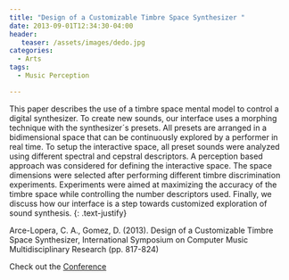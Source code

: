 ```yaml
---
title: "Design of a Customizable Timbre Space Synthesizer "
date: 2013-09-01T12:34:30-04:00
header:
   teaser: /assets/images/dedo.jpg
categories:
  - Arts
tags:
  - Music Perception

---
```


This paper describes the use of a timbre space mental model to control
a digital synthesizer. To create new sounds, our interface uses a morphing
technique with the synthesizer´s presets. All presets are arranged in a bidimensional
space that can be continuously explored by a performer in real
time. To setup the interactive space, all preset sounds were analyzed using different
spectral and cepstral descriptors. A perception based approach was considered
for defining the interactive space. The space dimensions were selected
after performing different timbre discrimination experiments. Experiments were
aimed at maximizing the accuracy of the timbre space while controlling the
number descriptors used. Finally, we discuss how our interface is a step towards
customized exploration of sound synthesis.
{: .text-justify}

Arce-Lopera, C. A., Gomez, D. (2013). 
Design of a Customizable Timbre Space Synthesizer,
 International Symposium on Computer Music Multidisciplinary Research (pp. 817-824) 

Check out the [Conference][URL] 

[URL]:  https://link.springer.com/conference/cmmr